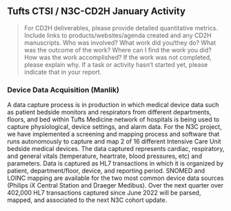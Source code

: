 ## Tufts CTSI / N3C-CD2H January Activity

> For CD2H deliverables, please provide detailed quantitative metrics.
> Include links to products/websites/agenda created and any CD2H manuscripts.
> Who was involved? What work did you/they do? What was the outcome of the work?
> Where can I find the work you did? How was the work accomplished?
> If the work was not completed, please explain why.
> If a task or activity hasn’t started yet, please indicate that in your report.

### Device Data Acquisition (Manlik)

A data capture process is in production in which medical device data such as patient bedside monitors and respirators from different departments, floors, and bed within Tufts Medicine network of hospitals is being used to capture physiological, device settings, and alarm data.
For the N3C project, we have implemented a screening and mapping process and software that runs autonomously to capture and map 2 of 16 different Intensive Care Unit bedside medical devices.
The data captured represents cardiac, respiratory, and general vitals (temperature, heartrate, blood pressures, etc) and parameters.
Data is captured as HL7 transactions in which it is organized by patient, department/floor, device, and reporting period. SNOMED and LOINC mapping are available for the two most common device data sources (Philips iX Central Station and Draeger Medibus).
Over the next quarter over 402,000 HL7 transactions captured since June 2022 will be parsed, mapped, and associated to the next N3C cohort update.
